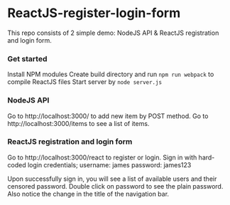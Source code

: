 # ReactJS-register-login-form

This repo consists of 2 simple demo: NodeJS API & ReactJS registration and login form.

<h3>Get started</h3>
Install NPM modules
Create build directory and run <code>npm run webpack</code> to compile ReactJS files
Start server by <code>node server.js</code>

<h3>NodeJS API</h3>
Go to http://localhost:3000/ to add new item by POST method.
Go to http://localhost:3000/items to see a list of items.

<h3>ReactJS registration and login form</h3>
Go to http://localhost:3000/react to register or login.
Sign in with hard-coded login credentials;
username: james
password: james123

Upon successfully sign in, you will see a list of available users and their censored password.
Double click on password to see the plain password.
Also notice the change in the title of the navigation bar.
